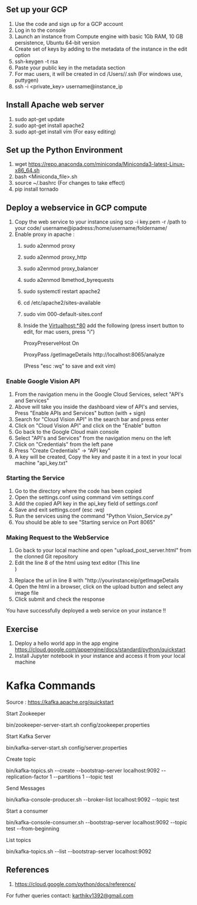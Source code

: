 ## Set up your GCP 

1. Use the code and sign up for a GCP account
2. Log in to the console
3. Launch an instance from Compute engine with basic 1Gb RAM, 10 GB persistence,  Ubuntu 64-bit version
4. Create set of keys by adding to the metadata of the instance in the edit option
5. ssh-keygen -t rsa
6. Paste your public key in the metadata section
7. For mac users, it will be created in cd /Users/<username>/.ssh (For windows use, puttygen)
8. ssh -i <private_key> username@instance_ip



## Install Apache web server

1. sudo apt-get update
2. sudo apt-get install apache2
3. sudo apt-get install vim (For easy editing)



## Set up the Python Environment

1. wget https://repo.anaconda.com/miniconda/Miniconda3-latest-Linux-x86_64.sh
2. bash <Miniconda_file>.sh
3. source ~/.bashrc (For changes to take effect)
4. pip install tornado

## Deploy a webservice in GCP compute

1. Copy the web service to your instance using scp -i key.pem -r /path to your code/ username@ipadress:/home/username/foldername/
2. Enable proxy in apache :
    1. sudo a2enmod proxy
    2. sudo a2enmod proxy_http
    3. sudo a2enmod proxy_balancer
    4. sudo a2enmod lbmethod_byrequests
    5. sudo systemctl restart apache2
    6. cd /etc/apache2/sites-available
    7. sudo vim 000-default-sites.conf
    8. Inside the <Virtualhost:*80> add the following  (press insert button to edit, for mac users, press "i")
    
        ProxyPreserveHost On
        
        ProxyPass /getImageDetails http://localhost:8065/analyze
        
        (Press "esc :wq" to save and exit vim)

### Enable Google Vision API

1. From the navigation menu in the Google Cloud Services, select "API's and Services"
2. Above will take you inside the dashboard view of API's and servies, Press "Enable APIs and Services" button (with + sign)
3. Search for "Cloud Vision API" in the search bar and press enter
4. Click on "Cloud Vision API" and click on the "Enable" button
5. Go back to the Google Cloud main console
6. Select "API's and Services" from the navigation menu on the left
7. Click on "Credentials" from the left pane
8. Press "Create Credentials" -> "API key"
9. A key will be created, Copy the key and paste it in a text in your local machine "api_key.txt"

### Starting the Service

1. Go to the directory where the code has been copied
2. Open the settings.conf using command vim settings.conf
3. Add the copied API key in the api_key field of settings.conf
4. Save and exit settings.conf (esc :wq)
5. Run the services using the command "Python Vision_Service.py"
6. You should be able to see "Starting service on Port 8065"

### Making Request to the WebService

1. Go back to your local machine and open "upload_post_server.html" from the clonned Git repository
2. Edit the line 8 of the html using text editor (This line <form enctype="multipart/form-data" action="http://localhost:8065/analyze" method="post">)
3. Replace the url in line 8 with "http://yourinstanceip/getImageDetails
4. Open the html in a browser, click on the upload button and select any image file
5. Click submit and check the response
    

You have successfully deployed a web service on your instance !!
 
## Exercise

1. Deploy a hello world app in the app engine https://cloud.google.com/appengine/docs/standard/python/quickstart
2. Install Jupyter notebook in your instance and access it from your local machine


# Kafka Commands

Source : https://kafka.apache.org/quickstart



Start Zookeeper

bin/zookeeper-server-start.sh config/zookeeper.properties



Start Kafka Server

bin/kafka-server-start.sh config/server.properties


Create topic

bin/kafka-topics.sh --create --bootstrap-server localhost:9092 --replication-factor 1 --partitions 1 --topic test


Send Messages

bin/kafka-console-producer.sh --broker-list localhost:9092 --topic test



Start a consumer

bin/kafka-console-consumer.sh --bootstrap-server localhost:9092 --topic test --from-beginning


List topics

bin/kafka-topics.sh --list --bootstrap-server localhost:9092








## References

1. https://cloud.google.com/python/docs/reference/


For futher queries contact: karthikv1392@gmail.com
